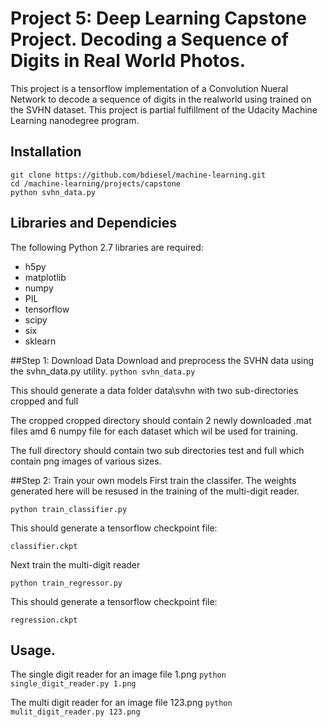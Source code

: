 # Project 5: Deep Learning Capstone Project. Decoding a Sequence of Digits in Real World Photos.

This project is a tensorflow implementation of a Convolution Nueral Network to decode a sequence of digits in the realworld using 
trained on the SVHN dataset. This project is partial fulfillment of the Udacity Machine Learning nanodegree program. 

## Installation
```
git clone https://github.com/bdiesel/machine-learning.git
cd /machine-learning/projects/capstone
python svhn_data.py
```


## Libraries and Dependicies 
The following Python 2.7 libraries are required:
* h5py
* matplotlib
* numpy
* PIL
* tensorflow
* scipy
* six
* sklearn



##Step 1: Download Data
Download and preprocess the SVHN data using the svhn_data.py utility.
`python svhn_data.py`

This should generate a data folder data\svhn with two sub-directories cropped and full

The cropped cropped directory should contain 2 newly downloaded .mat files amd 6 numpy file for each dataset which wil be used for training.

The full directory should contain two sub directories test and full which contain png images of various sizes.


##Step 2: Train your own models
First train the classifer. The weights generated here will be resused in the training of the multi-digit reader.

`python train_classifier.py`

This should generate a tensorflow checkpoint file:

`classifier.ckpt`

Next train the multi-digit reader

`python train_regressor.py`

This should generate a tensorflow checkpoint file:

`regression.ckpt`


## Usage.

The single digit reader for an image file 1.png `python single_digit_reader.py 1.png`

The multi digit reader for an image file 123.png `python mulit_digit_reader.py 123.png`

